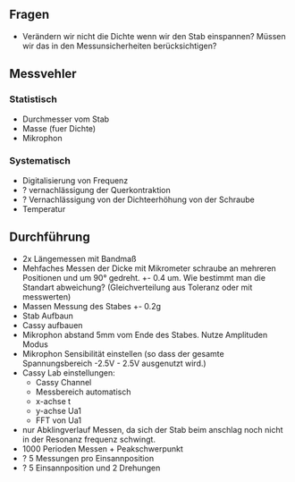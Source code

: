 ## Fragen
- Verändern wir nicht die Dichte wenn wir den Stab einspannen? Müssen wir das in den Messunsicherheiten berücksichtigen?

## Messvehler

### Statistisch
- Durchmesser vom Stab
- Masse (fuer Dichte)
- Mikrophon

 
### Systematisch
- Digitalisierung von Frequenz
- ? vernachlässigung der Querkontraktion
- ? Vernachlässigung von der Dichteerhöhung von der Schraube
- Temperatur

## Durchführung
- 2x Längemessen mit Bandmaß
- Mehfaches Messen der Dicke mit Mikrometer schraube an mehreren Positionen und um 90° gedreht. +- 0.4 um. 
    Wie bestimmt man die Standart abweichung? (Gleichverteilung aus Toleranz oder mit messwerten)
- Massen Messung des Stabes +- 0.2g
- Stab Aufbaun
- Cassy aufbauen
- Mikrophon abstand 5mm vom Ende des Stabes. Nutze Amplituden Modus
- Mikrophon Sensibilität einstellen (so dass der gesamte Spannungsbereich -2.5V - 2.5V ausgenutzt wird.)
- Cassy Lab einstellungen:
    - Cassy Channel
    - Messbereich automatisch
    - x-achse t
    - y-achse Ua1 
    + FFT von Ua1
- nur Abklingverlauf Messen, da sich der Stab beim anschlag noch nicht in der Resonanz frequenz schwingt.
- 1000 Perioden Messen + Peakschwerpunkt
- ? 5 Messungen pro Einsannposition
- ? 5 Einsannposition und 2 Drehungen
